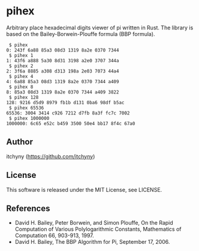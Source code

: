 # pihex
Arbitrary place hexadecimal digits viewer of pi written in Rust.
The library is based on the Bailey-Borwein-Plouffe formula (BBP formula).

```
 $ pihex
0: 243f 6a88 85a3 08d3 1319 8a2e 0370 7344
 $ pihex 1
1: 43f6 a888 5a30 8d31 3198 a2e0 3707 344a
 $ pihex 2
2: 3f6a 8885 a308 d313 198a 2e03 7073 44a4
 $ pihex 4
4: 6a88 85a3 08d3 1319 8a2e 0370 7344 a409
 $ pihex 8
8: 85a3 08d3 1319 8a2e 0370 7344 a409 3822
 $ pihex 128
128: 9216 d5d9 8979 fb1b d131 0ba6 98df b5ac
 $ pihex 65536
65536: 3004 3414 c926 7212 d7fb 8a3f fc7c 7002
 $ pihex 1000000
1000000: 6c65 e52c b459 3500 50e4 bb17 8f4c 67a0
```

## Author
itchyny (https://github.com/itchyny)

## License
This software is released under the MIT License, see LICENSE.

## References
- David H. Bailey, Peter Borwein, and Simon Plouffe, On the Rapid Computation of Various Polylogarithmic Constants, Mathematics of Computation 66, 903-913, 1997.
- David H. Bailey, The BBP Algorithm for Pi, September 17, 2006.
